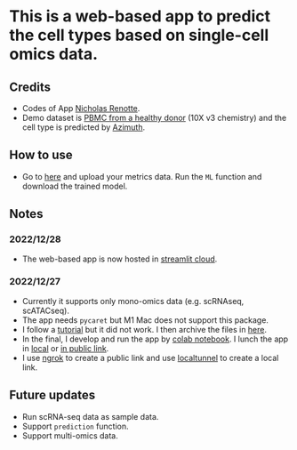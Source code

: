 # This is a web-based app to predict the cell types based on single-cell omics data.

## Credits

- Codes of App [Nicholas Renotte](https://github.com/nicknochnack/AutoStreamlit/blob/main/requirements.txt).
- Demo dataset is [PBMC from a healthy donor](https://support.10xgenomics.com/single-cell-gene-expression/datasets/3.0.0/pbmc_10k_v3?) (10X v3 chemistry) and the cell type is predicted by [Azimuth](https://app.azimuth.hubmapconsortium.org/app/human-pbmc).

## How to use

- Go to [here](https://pocession-automl-app-streamlit-lunch-2ob4cw.streamlit.app/) and upload your metrics data. Run the `ML` function and download the trained model.

## Notes

### 2022/12/28

- The web-based app is now hosted in [streamlit cloud](https://pocession-automl-app-streamlit-lunch-2ob4cw.streamlit.app/).

### 2022/12/27

- Currently it supports only mono-omics data (e.g. scRNAseq, scATACseq).
- The app needs `pycaret` but M1 Mac does not support this package.
- I follow a [tutorial](./DidNotWorkInM1/pycaret_installation_guide.md) but it did not work. I then archive the files in [here](./DidNotWorkInM1/).
- In the final, I develop and run the app by [colab notebook](./colab_automl_dev.ipynb). I lunch the app in [local](http://172.28.0.12:8501) or [in public link](http://d22e-35-231-228-144.ngrok.io).
- I use [ngrok](https://ngrok.com/) to create a public link and use [localtunnel](https://www.npmjs.com/package/localtunnel) to create a local link.

## Future updates

- Run scRNA-seq data as sample data.
- Support `prediction` function.
- Support multi-omics data.

